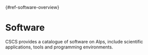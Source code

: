 [](){#ref-software-overview}
# Software

CSCS provides a catalogue of software on Alps, include scientific applications, tools and programming environments.

